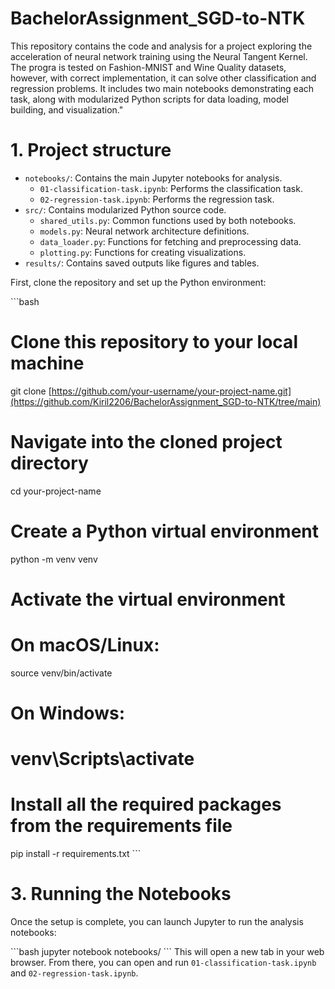 # BachelorAssignment_SGD-to-NTK

This repository contains the code and analysis for a project exploring the acceleration of neural network training using the Neural Tangent Kernel. The progra is tested on Fashion-MNIST and Wine Quality datasets, however, with correct implementation, it can solve other classification and regression problems. It includes two main notebooks demonstrating each task, along with modularized Python scripts for data loading, model building, and visualization."

# 1. Project structure
- `notebooks/`: Contains the main Jupyter notebooks for analysis.
  - `01-classification-task.ipynb`: Performs the classification task.
  - `02-regression-task.ipynb`: Performs the regression task.
- `src/`: Contains modularized Python source code.
  - `shared_utils.py`: Common functions used by both notebooks.
  - `models.py`: Neural network architecture definitions.
  - `data_loader.py`: Functions for fetching and preprocessing data.
  - `plotting.py`: Functions for creating visualizations.
- `results/`: Contains saved outputs like figures and tables.

First, clone the repository and set up the Python environment:

\`\`\`bash
# Clone this repository to your local machine
git clone [https://github.com/your-username/your-project-name.git](https://github.com/Kiril2206/BachelorAssignment_SGD-to-NTK/tree/main)

# Navigate into the cloned project directory
cd your-project-name

# Create a Python virtual environment
python -m venv venv

# Activate the virtual environment
# On macOS/Linux:
source venv/bin/activate
# On Windows:
# venv\Scripts\activate

# Install all the required packages from the requirements file
pip install -r requirements.txt
\`\`\`

# 3. Running the Notebooks

Once the setup is complete, you can launch Jupyter to run the analysis notebooks:

\`\`\`bash
jupyter notebook notebooks/
\`\`\`
This will open a new tab in your web browser. From there, you can open and run `01-classification-task.ipynb` and `02-regression-task.ipynb`.
